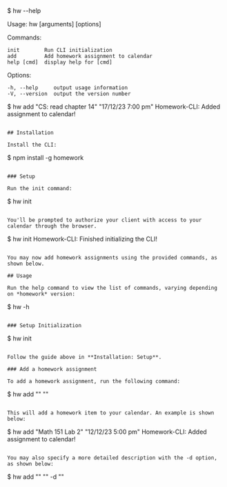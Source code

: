 $ hw --help

  Usage: hw <cmd> [arguments] [options]


  Commands:

    init        Run CLI initialization
    add         Add homework assignment to calendar
    help [cmd]  display help for [cmd]

  Options:

    -h, --help     output usage information
    -V, --version  output the version number

$ hw add "CS: read chapter 14" "17/12/23 7:00 pm"
  Homework-CLI: Added assignment to calendar!
```

## Installation

Install the CLI:

```
$ npm install -g homework
```

### Setup

Run the init command:

```
$ hw init
```

You'll be prompted to authorize your client with access to your calendar through the browser.

```
$ hw init
  Homework-CLI: Finished initializing the CLI!
```

You may now add homework assignments using the provided commands, as shown below.

## Usage

Run the help command to view the list of commands, varying depending on *homework* version:

```
$ hw -h
```

### Setup Initialization

```
$ hw init
```

Follow the guide above in **Installation: Setup**.

### Add a homework assignment

To add a homework assignment, run the following command:

```
$ hw add "<homework title>" "<due date and time>"
```

This will add a homework item to your calendar. An example is shown below:

```
$ hw add "Math 151 Lab 2" "12/12/23 5:00 pm"
  Homework-CLI: Added assignment to calendar!
```

You may also specify a more detailed description with the -d option, as shown below:

```
$ hw add "<homework title>" "<due date and time>" -d "<detailed description>"